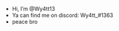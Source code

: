 - Hi, I’m @Wy4tt13
- Ya can find me on discord: Wy4tt_#1363
- peace bro 

<!---
Wy4tt13/Wy4tt13 is a ✨ special ✨ repository because its `README.md` (this file) appears on your GitHub profile.
You can click the Preview link to take a look at your changes.
--->

